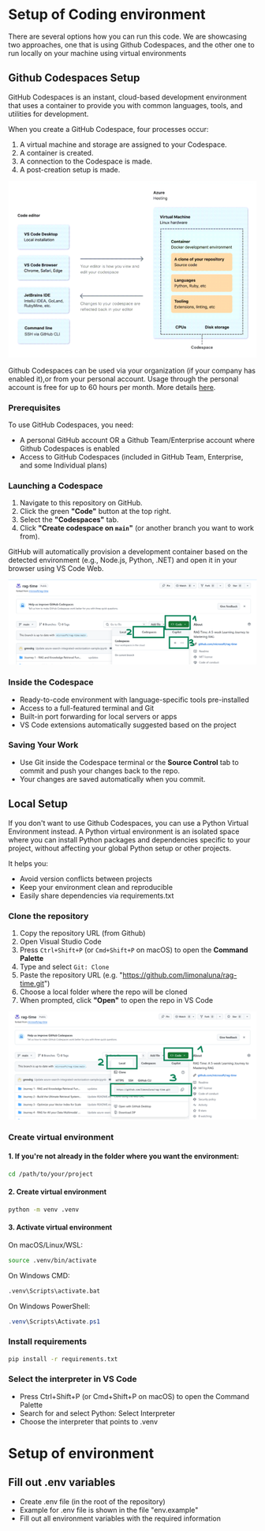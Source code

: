 # Setup of Coding environment
There are several options how you can run this code. We are showcasing two approaches, one that is using Github Codespaces, and the other one to run locally on your machine using virtual environments

## Github Codespaces Setup
GitHub Codespaces is an instant, cloud-based development environment that uses a container to provide you with common languages, tools, and utilities for development.

When you create a GitHub Codespace, four processes occur:
1. A virtual machine and storage are assigned to your Codespace.
2. A container is created.
3. A connection to the Codespace is made.
4. A post-creation setup is made.

![Codespace Creation Process](./../media/03-codespace-creation-process.png)

Github Codespaces can be used via your organization (if your company has enabled it),or from your personal account. Usage through the personal account is free for up to 60 hours per month. More details [here](https://docs.github.com/en/billing/managing-billing-for-your-products/managing-billing-for-github-codespaces/about-billing-for-github-codespaces).


### Prerequisites
To use GitHub Codespaces, you need:

- A personal GitHub account OR a Github Team/Enterprise account where Github Codespaces is enabled
- Access to GitHub Codespaces (included in GitHub Team, Enterprise, and some Individual plans)

### Launching a Codespace
1. Navigate to this repository on GitHub.
2. Click the green **"Code"** button at the top right.
3. Select the **"Codespaces"** tab.
4. Click **"Create codespace on `main`"** (or another branch you want to work from).

GitHub will automatically provision a development container based on the detected environment (e.g., Node.js, Python, .NET) and open it in your browser using VS Code Web.

![Launch Codespace](./../media/03-launch-codespace.png)


### Inside the Codespace
- Ready-to-code environment with language-specific tools pre-installed
- Access to a full-featured terminal and Git
- Built-in port forwarding for local servers or apps
- VS Code extensions automatically suggested based on the project


### Saving Your Work
- Use Git inside the Codespace terminal or the **Source Control** tab to commit and push your changes back to the repo.
- Your changes are saved automatically when you commit.


## Local Setup
If you don't want to use Github Codespaces, you can use a Python Virtual Environment instead.
A Python virtual environment is an isolated space where you can install Python packages and dependencies specific to your project, without affecting your global Python setup or other projects.

It helps you:
- Avoid version conflicts between projects
- Keep your environment clean and reproducible
- Easily share dependencies via requirements.txt

### Clone the repository
1. Copy the repository URL (from Github)
2. Open Visual Studio Code
3. Press `Ctrl+Shift+P` (or `Cmd+Shift+P` on macOS) to open the **Command Palette**
4. Type and select `Git: Clone`
5. Paste the repository URL (e.g. "https://github.com/limonaluna/rag-time.git")
6. Choose a local folder where the repo will be cloned
7. When prompted, click **"Open"** to open the repo in VS Code

![Clone repository locally](./../media/03-clone-repo-locally.png)

### Create virtual environment
#### 1. If you're not already in the folder where you want the environment:
```bash
cd /path/to/your/project
```

#### 2. Create virtual environment
```bash
python -m venv .venv
```

#### 3. Activate virtual environment
On macOS/Linux/WSL:
```bash
source .venv/bin/activate
```

On Windows CMD:
```cmd
.venv\Scripts\activate.bat
```

On Windows PowerShell:
```powershell
.venv\Scripts\Activate.ps1
```

### Install requirements
```bash
pip install -r requirements.txt
```

### Select the interpreter in VS Code
- Press Ctrl+Shift+P (or Cmd+Shift+P on macOS) to open the Command Palette
- Search for and select Python: Select Interpreter
- Choose the interpreter that points to .venv


# Setup of environment
## Fill out .env variables
- Create .env file (in the root of the repository)
- Example for .env file is shown in the file "env.example"
- Fill out all environment variables with the required information